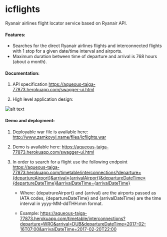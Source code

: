 # icflights
Ryanair airlines flight locator service based on Ryanair API.

#### Features:
  - Searches for the direct Ryanair airlines flights and interconnected flights with 1 stop for a given date/time interval and airports.
  - Maximum duration between time of departure and arrival is 768 hours (about a month).

#### Documentation:

1. API specification https://aqueous-taiga-77873.herokuapp.com/swagger-ui.html

2. High level application design: 

![alt text][design]

[design]: http://www.zamkovyi.name/files/ICFlights.png "High level design"

#### Demo and deployment:

1. Deployable war file is available here: http://www.zamkovyi.name/files/icflights.war

2. Demo is available here: https://aqueous-taiga-77873.herokuapp.com/swagger-ui.html

3. In order to search for a flight use the following endpoint 
https://aqueous-taiga-77873.herokuapp.com/timetable/interconnections?departure={departureAirport}&arrival={arrivalAirport}&departureDateTime={departureDateTime}&arrivalDateTime={arrivalDateTime}
    
    - Where: {depatrureAirport} and  {arrival} are the airports passed as IATA codes,
           {departureDateTime} and {arrivalDateTime} are the time interval in yyyy-MM-ddTHH:mm format.
    
    - Example: https://aqueous-taiga-77873.herokuapp.com/timetable/interconnections?departure=WRO&arrival=DUB&departureDateTime=2017-02-16T07:00&arrivalDateTime=2017-02-20T22:00 
